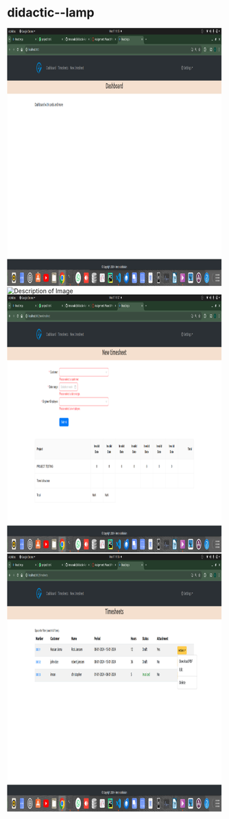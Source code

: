 # didactic--lamp
  <img src="frontend/images/projectpaje1.png" alt="Description of Image" width="500" height="600">
  
  <img src="/home/imran/pro/must/frontend/images/projectpage4.png" alt="Description of Image" width="500" height="600">
  
  <img src="frontend/images/projectpage3.png" alt="Description of Image" width="500" height="600">
  
  <img src="frontend/images/projectpage2.png" alt="Description of Image" width="500" height="600">
  